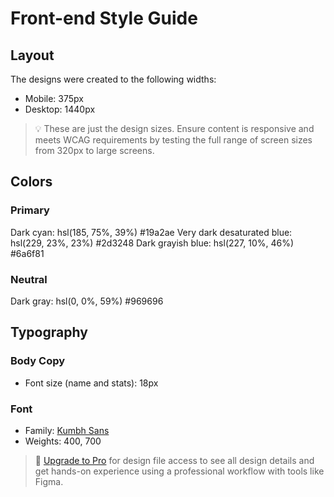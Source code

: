 # Front-end Style Guide

## Layout

The designs were created to the following widths:

- Mobile: 375px
- Desktop: 1440px

> 💡 These are just the design sizes. Ensure content is responsive and meets WCAG requirements by testing the full range of screen sizes from 320px to large screens.

## Colors

### Primary

Dark cyan: hsl(185, 75%, 39%) #19a2ae
Very dark desaturated blue: hsl(229, 23%, 23%) #2d3248
Dark grayish blue: hsl(227, 10%, 46%) #6a6f81

### Neutral

Dark gray: hsl(0, 0%, 59%) #969696

## Typography

### Body Copy

- Font size (name and stats): 18px

### Font

- Family: [Kumbh Sans](https://fonts.google.com/specimen/Kumbh+Sans)
- Weights: 400, 700

> 💎 [Upgrade to Pro](https://www.frontendmentor.io/pro?ref=style-guide) for design file access to see all design details and get hands-on experience using a professional workflow with tools like Figma.
